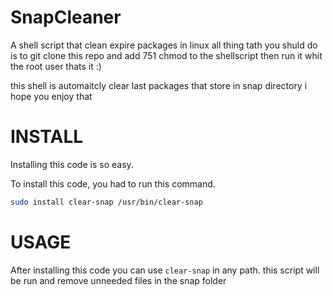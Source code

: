 # SnapCleaner
A shell script that clean expire packages in linux
all thing tath you shuld do is to git clone this repo and add 751 chmod to the shellscript
then run it whit the root user 
thats it :)

this shell is automaitcly clear last packages that store in snap directory
i hope you enjoy that

# INSTALL
 Installing this code is so easy. 
 
 To install this code, you had to run this command.
 ````bash
 sudo install clear-snap /usr/bin/clear-snap
 ````

# USAGE
After installing this code you can use `clear-snap` in any path. this script will be run and remove unneeded files in the snap folder

